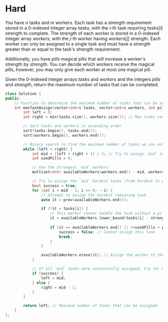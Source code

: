 # Hard

You have $n$ tasks and $m$ workers. Each task has a strength requirement stored in a 0-indexed integer array $tasks$, with the $i$-th task requiring $tasks[i]$ strength to complete. The strength of each worker is stored in a 0-indexed integer array $workers$, with the $j$-th worker having $workers[j]$ strength. Each worker can only be assigned to a single task and must have a strength greater than or equal to the task's strength requirement.

Additionally, you have $pills$ magical pills that will increase a worker's strength by $strength$. You can decide which workers receive the magical pills, however, you may only give each worker at most one magical pill.

Given the 0-indexed integer arrays $tasks$ and $workers$ and the integers $pills$ and $strength$, return the maximum number of tasks that can be completed.

```cpp
class Solution {
public:
    // Function to determine the maximum number of tasks that can be assigned
    int maxTaskAssign(vector<int>& tasks, vector<int>& workers, int pills, int strength) {
        int left = 0;
        int right = min(tasks.size(), workers.size()); // Max tasks cannot exceed number of workers or tasks

        // Sort tasks and workers in ascending order
        sort(tasks.begin(), tasks.end());
        sort(workers.begin(), workers.end());

        // Binary search to find the maximum number of tasks we can assign
        while (left < right) {
            int mid = (left + right + 1) / 2; // Try to assign `mid` tasks
            int usedPills = 0;

            // Use the strongest `mid` workers
            multiset<int> availableWorkers(workers.end() - mid, workers.end());

            // Try to assign the `mid` hardest tasks (from hardest to easiest)
            bool success = true;
            for (int i = mid - 1; i >= 0; --i) {
                // Attempt to assign the hardest remaining task
                auto it = prev(availableWorkers.end());

                if (*it < tasks[i]) {
                    // This worker cannot handle the task without a pill
                    it = availableWorkers.lower_bound(tasks[i] - strength);
                    
                    if (it == availableWorkers.end() || ++usedPills > pills) {
                        success = false; // Cannot assign this task
                        break;
                    }
                }

                availableWorkers.erase(it); // Assign the worker to the task
            }

            // If all `mid` tasks were successfully assigned, try for more
            if (success) {
                left = mid;
            } else {
                right = mid - 1;
            }
        }

        return left; // Maximum number of tasks that can be assigned
    }
};
```
